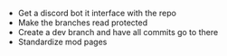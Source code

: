 - Get a discord bot it interface with the repo
- Make the branches read protected
- Create a dev branch and have all commits go to there
- Standardize mod pages